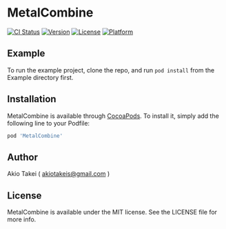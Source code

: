 # MetalCombine

[![CI Status](http://img.shields.io/travis/akiotakeis/MetalCombine.svg?style=flat)](https://travis-ci.org/akiotakeis/MetalCombine)
[![Version](https://img.shields.io/cocoapods/v/MetalCombine.svg?style=flat)](http://cocoapods.org/pods/MetalCombine)
[![License](https://img.shields.io/cocoapods/l/MetalCombine.svg?style=flat)](http://cocoapods.org/pods/MetalCombine)
[![Platform](https://img.shields.io/cocoapods/p/MetalCombine.svg?style=flat)](http://cocoapods.org/pods/MetalCombine)

## Example

To run the example project, clone the repo, and run `pod install` from the Example directory first.

## Installation

MetalCombine is available through [CocoaPods](http://cocoapods.org). To install
it, simply add the following line to your Podfile:

```ruby
pod 'MetalCombine'
```

## Author

Akio Takei ( akiotakeis@gmail.com )

## License

MetalCombine is available under the MIT license. See the LICENSE file for more info.

